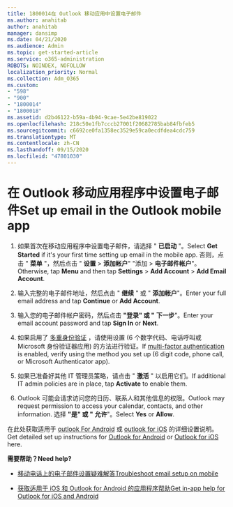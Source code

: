 ```yaml
---
title: 1800014在 Outlook 移动应用中设置电子邮件
ms.author: anahitab
author: anahitab
manager: dansimp
ms.date: 04/21/2020
ms.audience: Admin
ms.topic: get-started-article
ms.service: o365-administration
ROBOTS: NOINDEX, NOFOLLOW
localization_priority: Normal
ms.collection: Adm_O365
ms.custom:
- "598"
- "900"
- "1800014"
- "1800018"
ms.assetid: d2b46122-b59a-4b94-9cae-5e42be819022
ms.openlocfilehash: 218c50e1fb7cccb27001f20682785bab84fbfeb5
ms.sourcegitcommit: c6692ce0fa1358ec3529e59ca0ecdfdea4cdc759
ms.translationtype: MT
ms.contentlocale: zh-CN
ms.lasthandoff: 09/15/2020
ms.locfileid: "47801030"
---
```

# <a name="set-up-email-in-the-outlook-mobile-app"></a><span data-ttu-id="6b36a-102">在 Outlook 移动应用程序中设置电子邮件</span><span class="sxs-lookup"><span data-stu-id="6b36a-102">Set up email in the Outlook mobile app</span></span>

1. <span data-ttu-id="6b36a-103">如果首次在移动应用程序中设置电子邮件，请选择 " **已启动** "。</span><span class="sxs-lookup"><span data-stu-id="6b36a-103">Select **Get Started** if it's your first time setting up email in the mobile app.</span></span> <span data-ttu-id="6b36a-104">否则，点击 " **菜单** "，然后点击 " **设置** \> **添加帐户**" "添加 \> **电子邮件帐户**"。</span><span class="sxs-lookup"><span data-stu-id="6b36a-104">Otherwise, tap **Menu** and then tap **Settings** \> **Add Account** \> **Add Email Account**.</span></span>

2. <span data-ttu-id="6b36a-105">输入完整的电子邮件地址，然后点击 " **继续** " 或 " **添加帐户**"。</span><span class="sxs-lookup"><span data-stu-id="6b36a-105">Enter your full email address and tap **Continue** or **Add Account**.</span></span>

3. <span data-ttu-id="6b36a-106">输入您的电子邮件帐户密码，然后点击 **"登录" 或 "** **下一步**"。</span><span class="sxs-lookup"><span data-stu-id="6b36a-106">Enter your email account password and tap **Sign In** or **Next**.</span></span>

4. <span data-ttu-id="6b36a-107">如果启用了 [多重身份验证](https://docs.microsoft.com/microsoft-365/admin/security-and-compliance/set-up-multi-factor-authentication) ，请使用设置 (6 个数字代码、电话呼叫或 Microsoft 身份验证器应用) 的方法进行验证。</span><span class="sxs-lookup"><span data-stu-id="6b36a-107">If [multi-factor authentication](https://docs.microsoft.com/microsoft-365/admin/security-and-compliance/set-up-multi-factor-authentication) is enabled, verify using the method you set up (6 digit code, phone call, or Microsoft Authenticator app).</span></span>

5. <span data-ttu-id="6b36a-108">如果已准备好其他 IT 管理员策略，请点击 " **激活** " 以启用它们。</span><span class="sxs-lookup"><span data-stu-id="6b36a-108">If additional IT admin policies are in place, tap **Activate** to enable them.</span></span>

6. <span data-ttu-id="6b36a-109">Outlook 可能会请求访问您的日历、联系人和其他信息的权限。</span><span class="sxs-lookup"><span data-stu-id="6b36a-109">Outlook may request permission to access your calendar, contacts, and other information.</span></span> <span data-ttu-id="6b36a-110">选择 **"是" 或 "** **允许**"。</span><span class="sxs-lookup"><span data-stu-id="6b36a-110">Select **Yes** or **Allow**.</span></span>

<span data-ttu-id="6b36a-111">在此处获取适用于 [outlook For Android](https://support.office.com/article/886db551-8dfa-4fd5-b835-f8e532091872.aspx) 或 [outlook for iOS](https://support.office.com/article/b2de2161-cc1d-49ef-9ef9-81acd1c8e234.aspx) 的详细设置说明。</span><span class="sxs-lookup"><span data-stu-id="6b36a-111">Get detailed set up instructions for [Outlook for Android](https://support.office.com/article/886db551-8dfa-4fd5-b835-f8e532091872.aspx) or [Outlook for iOS](https://support.office.com/article/b2de2161-cc1d-49ef-9ef9-81acd1c8e234.aspx) here.</span></span>
  
 <span data-ttu-id="6b36a-112">**需要帮助？**</span><span class="sxs-lookup"><span data-stu-id="6b36a-112">**Need help?**</span></span>
  
- [<span data-ttu-id="6b36a-113">移动电话上的电子邮件设置疑难解答</span><span class="sxs-lookup"><span data-stu-id="6b36a-113">Troubleshoot email setup on mobile</span></span>](https://support.office.com/article/a264ef01-9c88-48fb-9285-7017e4f31f02.aspx)

- [<span data-ttu-id="6b36a-114">获取适用于 iOS 和 Outlook for Android 的应用程序帮助</span><span class="sxs-lookup"><span data-stu-id="6b36a-114">Get in-app help for Outlook for iOS and Android</span></span>](https://support.office.com/article/218a22d1-9fa5-4889-b689-de1c63493243.aspx#ID0EAABAAA=Contact_Support)

